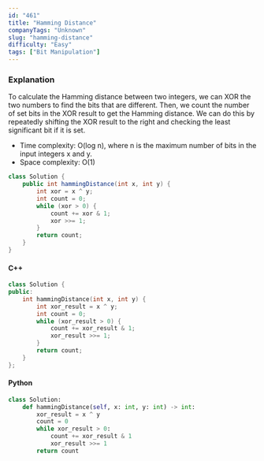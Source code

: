 ```yaml
---
id: "461"
title: "Hamming Distance"
companyTags: "Unknown"
slug: "hamming-distance"
difficulty: "Easy"
tags: ["Bit Manipulation"]
---
```


### Explanation
To calculate the Hamming distance between two integers, we can XOR the two numbers to find the bits that are different. Then, we count the number of set bits in the XOR result to get the Hamming distance. We can do this by repeatedly shifting the XOR result to the right and checking the least significant bit if it is set.

- Time complexity: O(log n), where n is the maximum number of bits in the input integers x and y.
- Space complexity: O(1)

```java
class Solution {
    public int hammingDistance(int x, int y) {
        int xor = x ^ y;
        int count = 0;
        while (xor > 0) {
            count += xor & 1;
            xor >>= 1;
        }
        return count;
    }
}
```

#### C++
```cpp
class Solution {
public:
    int hammingDistance(int x, int y) {
        int xor_result = x ^ y;
        int count = 0;
        while (xor_result > 0) {
            count += xor_result & 1;
            xor_result >>= 1;
        }
        return count;
    }
};
```

#### Python
```python
class Solution:
    def hammingDistance(self, x: int, y: int) -> int:
        xor_result = x ^ y
        count = 0
        while xor_result > 0:
            count += xor_result & 1
            xor_result >>= 1
        return count
```